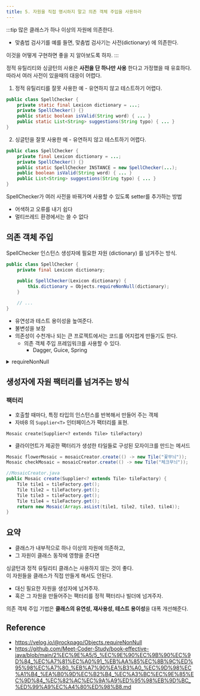 ```yaml
---
title: 5. 자원을 직접 명시하지 말고 의존 객체 주입을 사용하라
---
```


:::tip
많은 클래스가 하나 이상의 자원에 의존한다.        
- 맞춤법 검사기를 예를 들면, 맞춤법 검사기는 사전(dictionary) 에 의존한다.
 
이것을 어떻게 구현하면 좋을 지 알아보도록 하자.
:::

정적 유틸리티와 싱글턴의 사용은 **사전을 단 하나만 사용** 한다고 가정했을 때 유효하다.     
따라서 여러 사전이 있을때의 대응이 어렵다.

1. 정적 유틸리티를 잘못 사용한 예 - 유연하지 않고 테스트하기 어렵다.
```java
public class SpellChecker {
    private static final Lexicon dictionary = ...;
    private SpellChecker() {} 
    public static boolean isValid(String word) { ... }
    public static List<String> suggestions(String typo) { ... }
}
```

2. 싱글턴을 잘못 사용한 예 - 유연하지 않고 테스트하기 어렵다.
```java
public class SpellChecker {
    private final Lexicon dictionary = ...;
    private SpellChecker() {} 
    public static SpellChecker INSTANCE = new SpellChecker(...);
    public boolean isValid(String word) { ... }
    public List<String> suggestions(String typo) { ... }
}
```

SpellChecker가 여러 사전을 바꿔가며 사용할 수 있도록 setter를 추가하는 방법
- 어색하고 오류를 내기 쉽다
- 멀티쓰레드 환경에서는 쓸 수 없다


## 의존 객체 주입
SpellChecker 인스턴스 생성자에 필요한 자원 (dictionary) 를 넘겨주는 방식.

```java
public class SpellChecker {
    private final Lexicon dictionary;
    
    public SpellChecker(Lexicon dictionary) {
        this.dictionary = Objects.requireNonNull(dictionary);
    }

    // ...
}
```
- 유연성과 테스트 용이성을 높여준다.
- 불변성을 보장
- 의존성이 수천개나 되는 큰 프로젝트에서는 코드를 어지럽게 만들기도 한다.
    - 의존 객체 주입 프레임워크를 사용할 수 있다.
        - Dagger, Guice, Spring

<details>
<summary> requireNonNull</summary>
<div>
한번도 사용해 본적이 없는데, 생성자를 만들 때 이러한 동작이 얼마나 필요할까?

```java
public static <T> T requireNonNull(T obj) {
    if (obj == null)
        throw new NullPointerException();
    return obj;
}
``` 

사용 이유
- explicity (명시성)
    - 과거에 짠 코드가 미래에 사용될 때 해당 객체가 null이면 안된다는 것을 개발자가 명시적으로 알 수 있다.
- fail fast (빠른 실패)
    - 장애가 발생한 시점에서 즉시 (혹은 최대한 빠르게) 파악할 수 있는 것을 뜻한다.
    ```java
    A a = null;
    B b = new B(a);     // 생성 시점에 바로 NPE 발생
    ```
    반면 다음과 같이 requireNonNull을 사용하지 않은 경우는 어떨까?
    
    ```java
    public class C{
    
        A a;
    
        public C(A a) {
            this.a = a;     //Objects.requireNonNull 사용x
        }
    
        //...getter
    }
    ```
    바로 익셉션을 발생하지 않고 이후에 해당 객체가 사용될 때 알 수 있게 된다.
    
    ```java
    A a = null;
    C c = new C(a);
    c.getA();      // 객체 생성 이후에 늦게 NPE 발생
    ```
    이는 시스템이 복잡해 질 수록 장애를 발견하기 어렵게 만들 수 있다.    

기타 장점
- 디버깅이 용이해지고 안정성이 높아 진다.
- 항상 같은 시점에 익셉션을 발생시키는 것은 시스템의 일관성을 높이고. 개발자가 나머지 부분에 더 신경 쓸 수 있게 해준다.
- NPE를 명시적으로 던지는 것이 JVM이 발견해서 발생시키는 것 보다 성능상의 이점이 있다고 한다.

vs Optional
- Optional은 null일지도 모르는 값을 처리하는데 초점이 맞춰져 있지만
- requireNonNull은 해당 참조가 null일 경우 즉시 개발자에게 알리는 것이 목적이다.

requireNonNullElseGet
- 자바9버전 부터는 다음과 같은 메서드가 추가되면서 Optional과 비슷하게 사용이 가능하다.

</div>
</details>
   

## 생성자에 자원 팩터리를 넘겨주는 방식
### 팩터리
- 호출할 때마다, 특정 타입의 인스턴스를 반복해서 만들어 주는 객체
- 자바8 의 `Supplier<T>` 인터페이스가 팩터리를 표현.

`Mosaic create(Supplier<? extends Tile> tileFactory)`
- 클라이언트가 제공한 팩터리가 생성한 타일들로 구성된 모자이크를 만드는 메서드
```java
Mosaic flowerMosaic = mosaicCreator.create(() -> new Tile("꽃무늬"));
Mosaic checkMosaic = mosaicCreator.create(() -> new Tile("체크무늬"));

//MosaicCreator.java
public Mosaic create(Supplier<? extends Tile> tileFactory) {
    Tile tile1 = tileFactory.get();
    Tile tile2 = tileFactory.get();
    Tile tile3 = tileFactory.get();
    Tile tile4 = tileFactory.get();
    return new Mosaic(Arrays.asList(tile1, tile2, tile3, tile4));
}
```
    
    
## 요약
- 클래스가 내부적으로 하나 이상의 자원에 의존하고,     
- 그 자원이 클래스 동작에 영향을 준다면     

싱글턴과 정적 유틸리티 클래스는 사용하지 않는 것이 좋다.    
이 자원들을 클래스가 직접 만들게 해서도 안된다.

- 대신 필요한 자원을 생성자에 넘겨주자.
- 혹은 그 자원을 만들어주는 팩터리를 정적 팩터리나 빌더에 넘겨주자.

의존 객체 주입 기법은 **클래스의 유연성, 재사용성, 테스트 용이성**을 대폭 개선해준다.


Reference
---
- https://velog.io/@rockpago/Objects.requireNonNull
- https://github.com/Meet-Coder-Study/book-effective-java/blob/main/2%EC%9E%A5/5_%EC%9E%90%EC%9B%90%EC%9D%84_%EC%A7%81%EC%A0%91_%EB%AA%85%EC%8B%9C%ED%95%98%EC%A7%80_%EB%A7%90%EA%B3%A0_%EC%9D%98%EC%A1%B4_%EA%B0%9D%EC%B2%B4_%EC%A3%BC%EC%9E%85%EC%9D%84_%EC%82%AC%EC%9A%A9%ED%95%98%EB%9D%BC_%ED%99%A9%EC%A4%80%ED%98%B8.md
